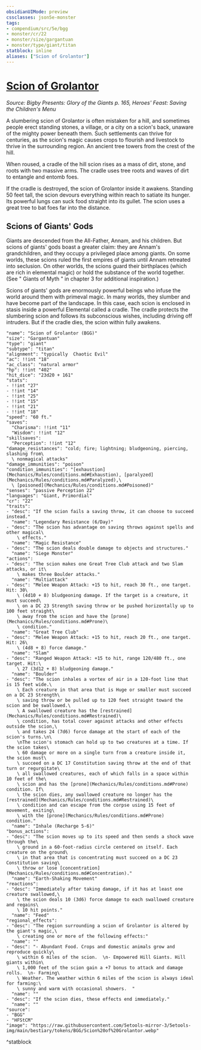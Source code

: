 ```yaml
---
obsidianUIMode: preview
cssclasses: json5e-monster
tags:
- compendium/src/5e/bgg
- monster/cr/22
- monster/size/gargantuan
- monster/type/giant/titan
statblock: inline
aliases: ["Scion of Grolantor"]
---
```

# [Scion of Grolantor](Mechanics\bestiary\giant/scion-of-grolantor-bgg.md)
*Source: Bigby Presents: Glory of the Giants p. 165, Heroes' Feast: Saving the Children's Menu*  

A slumbering scion of Grolantor is often mistaken for a hill, and sometimes people erect standing stones, a village, or a city on a scion's back, unaware of the mighty power beneath them. Such settlements can thrive for centuries, as the scion's magic causes crops to flourish and livestock to thrive in the surrounding region. An ancient tree towers from the crest of the hill.

When roused, a cradle of the hill scion rises as a mass of dirt, stone, and roots with two massive arms. The cradle uses tree roots and waves of dirt to entangle and entomb foes.

If the cradle is destroyed, the scion of Grolantor inside it awakens. Standing 50 feet tall, the scion devours everything within reach to satiate its hunger. Its powerful lungs can suck food straight into its gullet. The scion uses a great tree to bat foes far into the distance.

## Scions of Giants' Gods

Giants are descended from the All-Father, Annam, and his children. But scions of giants' gods boast a greater claim: they are Annam's grandchildren, and they occupy a privileged place among giants. On some worlds, these scions ruled the first empires of giants until Annam retreated into seclusion. On other worlds, the scions guard their birthplaces (which are rich in elemental magic) or hold the substance of the world together. (See " Giants of Myth " in chapter 3 for additional inspiration.)

Scions of giants' gods are enormously powerful beings who infuse the world around them with primeval magic. In many worlds, they slumber and have become part of the landscape. In this case, each scion is enclosed in stasis inside a powerful Elemental called a cradle. The cradle protects the slumbering scion and follows its subconscious wishes, including driving off intruders. But if the cradle dies, the scion within fully awakens.

```statblock
"name": "Scion of Grolantor (BGG)"
"size": "Gargantuan"
"type": "giant"
"subtype": "titan"
"alignment": "typically  Chaotic Evil"
"ac": !!int "18"
"ac_class": "natural armor"
"hp": !!int "402"
"hit_dice": "23d20 + 161"
"stats":
- !!int "27"
- !!int "14"
- !!int "25"
- !!int "15"
- !!int "21"
- !!int "18"
"speed": "60 ft."
"saves":
  "Charisma": !!int "11"
  "Wisdom": !!int "12"
"skillsaves":
  "Perception": !!int "12"
"damage_resistances": "cold; fire; lightning; bludgeoning, piercing, slashing from\
  \ nonmagical attacks"
"damage_immunities": "poison"
"condition_immunities": "[exhaustion](Mechanics/Rules/conditions.md#Exhaustion), [paralyzed](Mechanics/Rules/conditions.md#Paralyzed),\
  \ [poisoned](Mechanics/Rules/conditions.md#Poisoned)"
"senses": "passive Perception 22"
"languages": "Giant, Primordial"
"cr": "22"
"traits":
- "desc": "If the scion fails a saving throw, it can choose to succeed instead."
  "name": "Legendary Resistance (6/Day)"
- "desc": "The scion has advantage on saving throws against spells and other magical\
    \ effects."
  "name": "Magic Resistance"
- "desc": "The scion deals double damage to objects and structures."
  "name": "Siege Monster"
"actions":
- "desc": "The scion makes one Great Tree Club attack and two Slam attacks, or it\
    \ makes three Boulder attacks."
  "name": "Multiattack"
- "desc": "Melee Weapon Attack: +15 to hit, reach 30 ft., one target. Hit: 30\
    \ (4d10 + 8) bludgeoning damage. If the target is a creature, it must succeed\
    \ on a DC 23 Strength saving throw or be pushed horizontally up to 100 feet straight\
    \ away from the scion and have the [prone](Mechanics/Rules/conditions.md#Prone)\
    \ condition."
  "name": "Great Tree Club"
- "desc": "Melee Weapon Attack: +15 to hit, reach 20 ft., one target. Hit: 26\
    \ (4d8 + 8) force damage."
  "name": "Slam"
- "desc": "Ranged Weapon Attack: +15 to hit, range 120/480 ft., one target. Hit:\
    \ 27 (3d12 + 8) bludgeoning damage."
  "name": "Boulder"
- "desc": "The scion inhales a vortex of air in a 120-foot line that is 15 feet wide.\
    \ Each creature in that area that is Huge or smaller must succeed on a DC 23 Strength\
    \ saving throw or be pulled up to 120 feet straight toward the scion and be swallowed.\
    \ A swallowed creature has the [restrained](Mechanics/Rules/conditions.md#Restrained)\
    \ condition, has total cover against attacks and other effects outside the scion,\
    \ and takes 24 (7d6) force damage at the start of each of the scion's turns.\n\
    \nThe scion's stomach can hold up to two creatures at a time. If the scion takes\
    \ 60 damage or more on a single turn from a creature inside it, the scion must\
    \ succeed on a DC 17 Constitution saving throw at the end of that turn or regurgitate\
    \ all swallowed creatures, each of which falls in a space within 10 feet of the\
    \ scion and has the [prone](Mechanics/Rules/conditions.md#Prone) condition. If\
    \ the scion dies, any swallowed creature no longer has the [restrained](Mechanics/Rules/conditions.md#Restrained)\
    \ condition and can escape from the corpse using 15 feet of movement, exiting\
    \ with the [prone](Mechanics/Rules/conditions.md#Prone) condition."
  "name": "Inhale (Recharge 5-6)"
"bonus_actions":
- "desc": "The scion moves up to its speed and then sends a shock wave through the\
    \ ground in a 60-foot-radius circle centered on itself. Each creature on the ground\
    \ in that area that is concentrating must succeed on a DC 23 Constitution saving\
    \ throw or lose [concentration](Mechanics/Rules/conditions.md#Concentration)."
  "name": "Earth-Shaking Movement"
"reactions":
- "desc": "Immediately after taking damage, if it has at least one creature swallowed,\
    \ the scion deals 10 (3d6) force damage to each swallowed creature and regains\
    \ 10 hit points."
  "name": "Feed"
"regional_effects":
- "desc": "The region surrounding a scion of Grolantor is altered by the giant's magic,\
    \ creating one or more of the following effects:"
  "name": ""
- "desc": "- Abundant Food. Crops and domestic animals grow and reproduce quickly\
    \ within 6 miles of the scion.  \n- Empowered Hill Giants. Hill giants within\
    \ 1,000 feet of the scion gain a +7 bonus to attack and damage rolls.  \n- Farming\
    \ Weather. The weather within 6 miles of the scion is always ideal for farming:\
    \ sunny and warm with occasional showers.  "
  "name": ""
- "desc": "If the scion dies, these effects end immediately."
  "name": ""
"source":
- "BGG"
- "HFStCM"
"image": "https://raw.githubusercontent.com/5etools-mirror-3/5etools-img/main/bestiary/tokens/BGG/Scion%20of%20Grolantor.webp"
```
^statblock